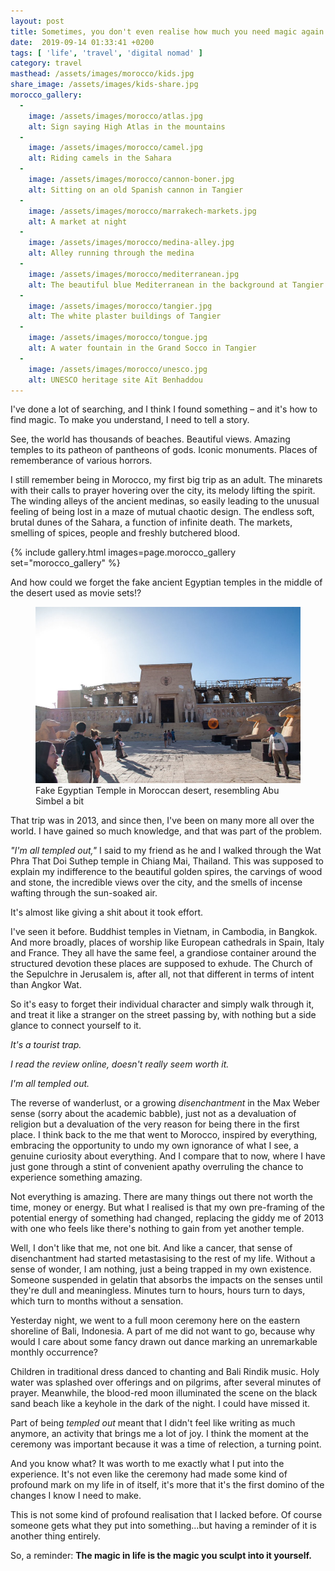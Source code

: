 ```yaml
---
layout: post
title: Sometimes, you don't even realise how much you need magic again
date:  2019-09-14 01:33:41 +0200
tags: [ 'life', 'travel', 'digital nomad' ]
category: travel
masthead: /assets/images/morocco/kids.jpg
share_image: /assets/images/kids-share.jpg
morocco_gallery:
  -
    image: /assets/images/morocco/atlas.jpg
    alt: Sign saying High Atlas in the mountains
  -
    image: /assets/images/morocco/camel.jpg
    alt: Riding camels in the Sahara
  -
    image: /assets/images/morocco/cannon-boner.jpg
    alt: Sitting on an old Spanish cannon in Tangier
  -
    image: /assets/images/morocco/marrakech-markets.jpg
    alt: A market at night
  -
    image: /assets/images/morocco/medina-alley.jpg
    alt: Alley running through the medina
  -
    image: /assets/images/morocco/mediterranean.jpg
    alt: The beautiful blue Mediterranean in the background at Tangier
  -
    image: /assets/images/morocco/tangier.jpg
    alt: The white plaster buildings of Tangier
  -
    image: /assets/images/morocco/tongue.jpg
    alt: A water fountain in the Grand Socco in Tangier
  -
    image: /assets/images/morocco/unesco.jpg
    alt: UNESCO heritage site Aït Benhaddou
---
```

I've done a lot of searching, and I think I found something – and it's how to find magic. To make you understand, I need to tell a story.

See, the world has thousands of beaches. Beautiful views. Amazing temples to its patheon of pantheons of gods. Iconic monuments. Places of rememberance of various horrors.

I still remember being in Morocco, my first big trip as an adult. The minarets with their calls to prayer hovering over the city, its melody lifting the spirit. The winding alleys of the ancient medinas, so easily leading to the unusual feeling of being lost in a maze of mutual chaotic design. The endless soft, brutal dunes of the Sahara, a function of infinite death. The markets, smelling of spices, people and freshly butchered blood.

{% include gallery.html images=page.morocco_gallery set="morocco_gallery" %}

And how could we forget the fake ancient Egyptian temples in the middle of the desert used as movie sets!?

<figure class="centered">
  <img src="/assets/images/morocco/fake-egypt.jpg" alt="Fake Egyptian Temple in Moroccan desert, resembling Abu Simbel a bit">
  <figcaption>Fake Egyptian Temple in Moroccan desert, resembling Abu Simbel a bit</figcaption>
</figure>

That trip was in 2013, and since then, I've been on many more all over the world. I have gained so much knowledge, and that was part of the problem.

*"I'm all templed out,"* I said to my friend as he and I walked through the Wat Phra That Doi Suthep temple in Chiang Mai, Thailand. This was supposed to explain my indifference to the beautiful golden spires, the carvings of wood and stone, the incredible views over the city, and the smells of incense wafting through the sun-soaked air.

It's almost like giving a shit about it took effort.

I've seen it before. Buddhist temples in Vietnam, in Cambodia, in Bangkok. And more broadly, places of worship like European cathedrals in Spain, Italy and France. They all have the same feel, a grandiose container around the structured devotion these places are supposed to exhude. The Church of the Sepulchre in Jerusalem is, after all, not that different in terms of intent than Angkor Wat.

So it's easy to forget their individual character and simply walk through it, and treat it like a stranger on the street passing by, with nothing but a side glance to connect yourself to it.

_It's a tourist trap._

_I read the review online, doesn't really seem worth it._

_I'm all templed out._

The reverse of wanderlust, or a growing _disenchantment_ in the Max Weber sense (sorry about the academic babble), just not as a devaluation of religion but a devaluation of the very reason for being there in the first place. I think back to the me that went to Morocco, inspired by everything, embracing the opportunity to undo my own ignorance of what I see, a genuine curiosity about everything. And I compare that to now, where I have just gone through a stint of convenient apathy overruling the chance to experience something amazing.

Not everything is amazing. There are many things out there not worth the time, money or energy. But what I realised is that my own pre-framing of the potential energy of something had changed, replacing the giddy me of 2013 with one who feels like there's nothing to gain from yet another temple.

Well, I don't like that me, not one bit. And like a cancer, that sense of disenchantment had started metastasising to the rest of my life. Without a sense of wonder, I am nothing, just a being trapped in my own existence. Someone suspended in gelatin that absorbs the impacts on the senses until they're dull and meaningless. Minutes turn to hours, hours turn to days, which turn to months without a sensation.

Yesterday night, we went to a full moon ceremony here on the eastern shoreline of Bali, Indonesia. A part of me did not want to go, because why would I care about some fancy drawn out dance marking an unremarkable monthly occurrence?

Children in traditional dress danced to chanting and Bali Rindik music. Holy water was splashed over offerings and on pilgrims, after several minutes of prayer. Meanwhile, the blood-red moon illuminated the scene on the black sand beach like a keyhole in the dark of the night. I could have missed it.

Part of being _templed out_ meant that I didn't feel like writing as much anymore, an activity that brings me a lot of joy. I think the moment at the ceremony was important because it was a time of relection, a turning point.

And you know what? It was worth to me exactly what I put into the experience. It's not even like the ceremony had made some kind of profound mark on my life in of itself, it's more that it's the first domino of the changes I know I need to make.

This is not some kind of profound realisation that I lacked before. Of course someone gets what they put into something...but having a reminder of it is another thing entirely.

So, a reminder: **The magic in life is the magic you sculpt into it yourself.**
